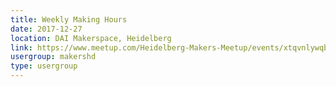 ```yaml
---
title: Weekly Making Hours
date: 2017-12-27
location: DAI Makerspace, Heidelberg
link: https://www.meetup.com/Heidelberg-Makers-Meetup/events/xtqvnlywqbkc/
usergroup: makershd
type: usergroup
---
```

